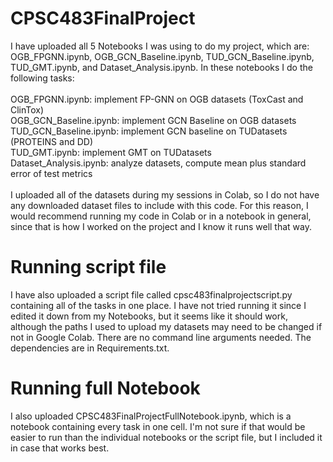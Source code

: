 # CPSC483FinalProject
I have uploaded all 5 Notebooks I was using to do my project, which are: OGB_FPGNN.ipynb, OGB_GCN_Baseline.ipynb, TUD_GCN_Baseline.ipynb, TUD_GMT.ipynb, and Dataset_Analysis.ipynb. In these notebooks I do the following tasks: <br><br>
OGB_FPGNN.ipynb: implement FP-GNN on OGB datasets (ToxCast and ClinTox)<br>
OGB_GCN_Baseline.ipynb: implement GCN Baseline on OGB datasets<br>
TUD_GCN_Baseline.ipynb: implement GCN baseline on TUDatasets (PROTEINS and DD)<br>
TUD_GMT.ipynb: implement GMT on TUDatasets<br>
Dataset_Analysis.ipynb: analyze datasets, compute mean plus standard error of test metrics<br><br>
I uploaded all of the datasets during my sessions in Colab, so I do not have any downloaded dataset files to include with this code. For this reason, I would recommend running my code in Colab or in a notebook in general, since that is how I worked on the project and I know it runs well that way.
# Running script file
I have also uploaded a script file called cpsc483finalprojectscript.py containing all of the tasks in one place. I have not tried running it since I edited it down from my Notebooks, but it seems like it should work, although the paths I used to upload my datasets may need to be changed if not in Google Colab. There are no command line arguments needed. The dependencies are in Requirements.txt.
# Running full Notebook
I also uploaded CPSC483FinalProjectFullNotebook.ipynb, which is a notebook containing every task in one cell. I'm not sure if that would be easier to run than the individual notebooks or the script file, but I included it in case that works best. 
